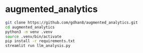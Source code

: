 # augmented_analytics

```bash
git clone https://github.com/gdhan8/augmented_analytics.git
cd augmented_analytics
python3 -m venv .venv
source .venv/bin/activate
pip install -r requirements.txt
streamlit run llm_analysis.py
```
